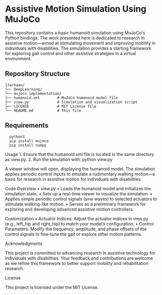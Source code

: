 # Assistive Motion Simulation Using MuJoCo

This repository contains a basic humanoid simulation using MuJoCo's Python bindings. The work presented here is dedicated to research in assistive motion—aimed at stimulating movement and improving mobility in individuals with disabilities. The simulation provides a starting framework for exploring gait control and other assistive strategies in a virtual environment.

## Repository Structure
  ```
17arhaan/
└── DeepLearning/
└── mujoco implementation/
├── humanoid.xml        # MuJoCo humanoid model file
├── view.py             # Simulation and visualization script
├── LICENSE             # MIT License file
└── README.md           # This file
  ```

## Requirements
  ```
	python3
	pip install mujoco
	pip install numpy
  ```
Usage
	1.	Ensure that the humanoid.xml file is located in the same directory as view.py.
	2.	Run the simulation with:
python view.py


A viewer window will open, displaying the humanoid model. The simulation applies periodic control inputs to emulate a rudimentary walking motion—a basis for research in assistive motion for individuals with disabilities.

Code Overview
	•	view.py
	•	Loads the humanoid model and initializes the simulation state.
	•	Sets up a real-time viewer to visualize the simulation.
	•	Applies simple periodic control signals (sine waves) to selected actuators to stimulate walking-like motion.
	•	Serves as a preliminary framework for exploring and developing advanced assistive motion controllers.

Customization
	•	Actuator Indices:
Adjust the actuator indices in view.py (e.g., left_hip and right_hip) to match your model’s configuration.
	•	Control Parameters:
Modify the frequency, amplitude, and phase offsets of the control signals to fine-tune the gait or explore other motion patterns.

Acknowledgments

This project is committed to advancing research in assistive technology for individuals with disabilities. Your feedback and contributions are welcome as we refine this framework to better support mobility and rehabilitation research.

License

This project is licensed under the MIT License.
